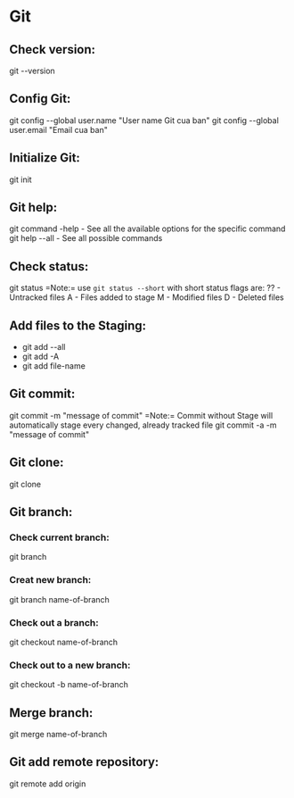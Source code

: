 # Git

## Check version: 
 git --version

## Config Git: 
 git config --global user.name "User name Git cua ban"
 git config --global user.email "Email cua ban"

## Initialize Git: 
 git init

## Git help:
 git command -help -  See all the available options for the specific command
 git help --all -  See all possible commands

## Check status:
 git status
 =Note:= use `git status --short` with short status flags are:
 ?? - Untracked files
 A - Files added to stage
 M - Modified files
 D - Deleted files

## Add files to the Staging:
 - git add --all
 - git add -A
 - git add file-name
 
## Git commit:
 git commit -m "message of commit"
 =Note:= Commit without Stage will automatically stage every changed, already tracked file
 git commit -a -m "message of commit"
 
## Git clone:
 git clone
 
## Git branch:
### Check current branch:
 git branch
### Creat new branch:
 git branch name-of-branch
### Check out a branch:
 git checkout name-of-branch
### Check out to a new branch:
 git checkout -b name-of-branch

## Merge branch:
 git merge name-of-branch

## Git add remote repository:
 git remote add origin <url>